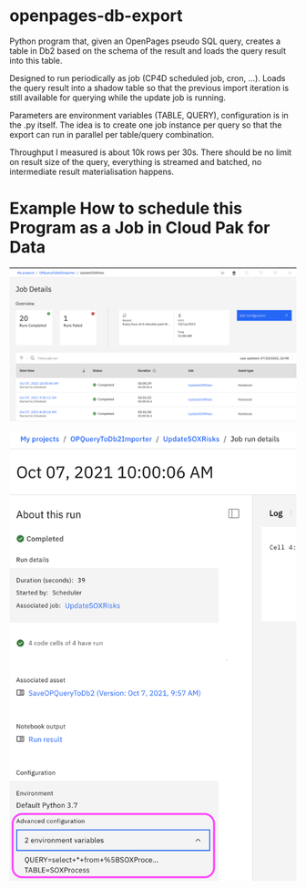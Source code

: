 # openpages-db-export

Python program that, given an OpenPages pseudo SQL query, creates a table in Db2 based on 
the schema of the result and loads the query result into this table. 

Designed to run periodically as job (CP4D scheduled job, cron, ...). Loads the query result into a 
shadow table so that the previous import iteration is still available for querying 
while the update job is running. 

Parameters are environment variables (TABLE, QUERY), configuration is in the .py itself. 
The idea is to create one job instance per query so that the export can run in parallel 
per table/query combination. 

Throughput I measured is about 10k rows per 30s. There should be no limit on result size 
of the query, everything is streamed and batched, no intermediate result materialisation
happens. 


# Example How to schedule this Program as a Job in Cloud Pak for Data

![Job Runs](res/job_runs.png?raw=true "Job Runs")

![Job Settings](res/job_settings.png?raw=true "Job Settings")
